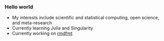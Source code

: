 ### Hello world

- My interests include scientific and statistical computing, open science, and meta-research
- Currently learning Julia and Singularity
- Currently working on [rmdfmt](https://www.gitlab.com/drkrynstrng/rmdfmt)
